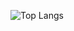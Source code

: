 ![Top Langs](https://github-readme-stats.vercel.app/api/top-langs/?username=ваш_логин&layout=compact)

